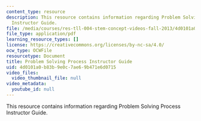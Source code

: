 ```yaml
---
content_type: resource
description: This resource contains information regarding Problem Solving Process
  Instructor Guide.
file: /media/courses/res-tll-004-stem-concept-videos-fall-2013/4d0101a0b83b9e0c7ae69b471e6d0715_MITRES_TLL-004F13_PSPr_IG.pdf
file_type: application/pdf
learning_resource_types: []
license: https://creativecommons.org/licenses/by-nc-sa/4.0/
ocw_type: OCWFile
resourcetype: Document
title: Problem Solving Process Instructor Guide
uid: 4d0101a0-b83b-9e0c-7ae6-9b471e6d0715
video_files:
  video_thumbnail_file: null
video_metadata:
  youtube_id: null
---
```

This resource contains information regarding Problem Solving Process Instructor Guide.